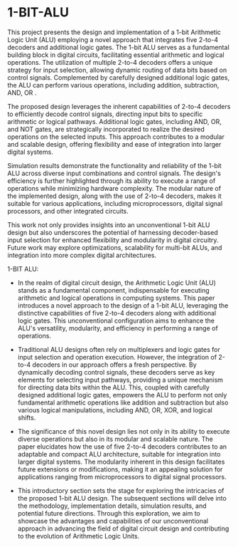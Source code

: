 # 1-BIT-ALU
This project presents the design and implementation of a 1-bit Arithmetic Logic Unit (ALU) employing a novel approach that integrates five 2-to-4 decoders and additional logic gates. The 1-bit ALU serves as a fundamental building block in digital circuits, facilitating essential arithmetic and logical operations. The utilization of multiple 2-to-4 decoders offers a unique strategy for input selection, allowing dynamic routing of data bits based on control signals. Complemented by carefully designed additional logic gates, the ALU can perform various operations, including addition, subtraction, AND, OR .

The proposed design leverages the inherent capabilities of 2-to-4 decoders to efficiently decode control signals, directing input bits to specific arithmetic or logical pathways. Additional logic gates, including AND, OR, and NOT gates, are strategically incorporated to realize the desired operations on the selected inputs. This approach contributes to a modular and scalable design, offering flexibility and ease of integration into larger digital systems.

Simulation results demonstrate the functionality and reliability of the 1-bit ALU across diverse input combinations and control signals. The design's efficiency is further highlighted through its ability to execute a range of operations while minimizing hardware complexity. The modular nature of the implemented design, along with the use of 2-to-4 decoders, makes it suitable for various applications, including microprocessors, digital signal processors, and other integrated circuits.

This work not only provides insights into an unconventional 1-bit ALU design but also underscores the potential of harnessing decoder-based input selection for enhanced flexibility and modularity in digital circuitry. Future work may explore optimizations, scalability for multi-bit ALUs, and integration into more complex digital architectures.

1-BIT ALU:  
* In the realm of digital circuit design, the Arithmetic Logic Unit (ALU) stands as a fundamental component, indispensable for executing arithmetic and logical operations in computing systems. This paper introduces a novel approach to the design of a 1-bit ALU, leveraging the distinctive capabilities of five 2-to-4 decoders along with additional logic gates. This unconventional configuration aims to enhance the ALU's versatility, modularity, and efficiency in performing a range of operations.

* Traditional ALU designs often rely on multiplexers and logic gates for input selection and operation execution. However, the integration of 2-to-4 decoders in our approach offers a fresh perspective. By dynamically decoding control signals, these decoders serve as key elements for selecting input pathways, providing a unique mechanism for directing data bits within the ALU. This, coupled with carefully designed additional logic gates, empowers the ALU to perform not only fundamental arithmetic operations like addition and subtraction but also various logical manipulations, including AND, OR, XOR, and logical shifts.

* The significance of this novel design lies not only in its ability to execute diverse operations but also in its modular and scalable nature. The paper elucidates how the use of five 2-to-4 decoders contributes to an adaptable and compact ALU architecture, suitable for integration into larger digital systems. The modularity inherent in this design facilitates future extensions or modifications, making it an appealing solution for applications ranging from microprocessors to digital signal processors.

* This introductory section sets the stage for exploring the intricacies of the proposed 1-bit ALU design. The subsequent sections will delve into the methodology, implementation details, simulation results, and potential future directions. Through this exploration, we aim to showcase the advantages and capabilities of our unconventional approach in advancing the field of digital circuit design and contributing to the evolution of Arithmetic Logic Units.

